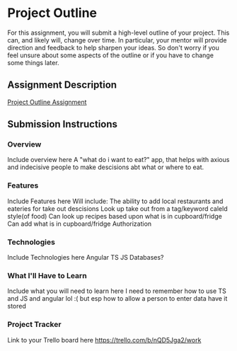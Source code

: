 # Project Outline
For this assignment, you will submit a high-level outline of your project. This can, and likely will, change over time. In particular, your mentor will provide direction and feedback to help sharpen your ideas. So don't worry if you feel unsure about some aspects of the outline or if you have to change some things later.

## Assignment Description
[Project Outline Assignment](https://education.launchcode.org/liftoff/modules/assignments/project-outline)

## Submission Instructions

### Overview
Include overview here
A "what do i want to eat?" app, that helps with axious and indecisive people to make descisions abt what or where to eat.

### Features
Include Features here
Will include: 
The ability to add local restaurants and eateries for take out descisions
Look up take out from a tag/keyword caleld style(of food)
Can look up recipes based upon what is in cupboard/fridge
Can add what is in cupboard/fridge
Authorization

### Technologies
Include Technologies here
Angular
TS
JS
Databases?
### What I'll Have to Learn
Include what you will need to learn here
I need to remember how to use TS and JS and angular lol :(
but esp how to allow a person to enter data have it stored
### Project Tracker
Link to your Trello board here
https://trello.com/b/nQD5Jga2/work
